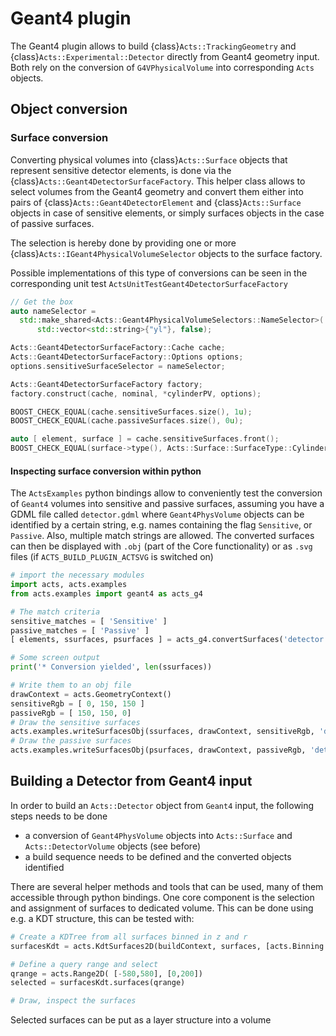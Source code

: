 # Geant4 plugin

The Geant4 plugin allows to build {class}`Acts::TrackingGeometry` and {class}`Acts::Experimental::Detector` directly from Geant4 geometry input.
Both rely on the conversion of `G4VPhysicalVolume` into corresponding `Acts` objects.

## Object conversion

### Surface conversion

Converting physical volumes into {class}`Acts::Surface` objects that represent sensitive detector elements, is done via the {class}`Acts::Geant4DetectorSurfaceFactory`.
This helper class allows to select volumes from the Geant4 geometry and convert them either into pairs of {class}`Acts::Geant4DetectorElement` and {class}`Acts::Surface` objects in case of sensitive elements, or simply surfaces objects in the case of passive surfaces.

The selection is hereby done by providing one or more {class}`Acts::IGeant4PhysicalVolumeSelector` objects to the surface factory.

Possible implementations of this type of conversions can be seen in the corresponding unit test `ActsUnitTestGeant4DetectorSurfaceFactory`

```cpp
// Get the box
auto nameSelector =
  std::make_shared<Acts::Geant4PhysicalVolumeSelectors::NameSelector>(
      std::vector<std::string>{"yl"}, false);

Acts::Geant4DetectorSurfaceFactory::Cache cache;
Acts::Geant4DetectorSurfaceFactory::Options options;
options.sensitiveSurfaceSelector = nameSelector;

Acts::Geant4DetectorSurfaceFactory factory;
factory.construct(cache, nominal, *cylinderPV, options);

BOOST_CHECK_EQUAL(cache.sensitiveSurfaces.size(), 1u);
BOOST_CHECK_EQUAL(cache.passiveSurfaces.size(), 0u);

auto [ element, surface ] = cache.sensitiveSurfaces.front();
BOOST_CHECK_EQUAL(surface->type(), Acts::Surface::SurfaceType::Cylinder);
```

#### Inspecting surface conversion within python

The `ActsExamples` python bindings allow to conveniently test the conversion of `Geant4` volumes into sensitive and passive surfaces, assuming you have a GDML file called `detector.gdml` where `Geant4PhysVolume` objects can be identified by a certain string, e.g. names containing the flag `Sensitive`, or `Passive`. Also, multiple match strings are allowed. The converted surfaces can then be displayed with `.obj` (part of the Core functionality) or as `.svg` files (if `ACTS_BUILD_PLUGIN_ACTSVG` is switched on)

```python
# import the necessary modules
import acts, acts.examples
from acts.examples import geant4 as acts_g4

# The match criteria
sensitive_matches = [ 'Sensitive' ]
passive_matches = [ 'Passive' ]
[ elements, ssurfaces, psurfaces ] = acts_g4.convertSurfaces('detector.gdml', sensitive_matches, passive_matches)

# Some screen output
print('* Conversion yielded', len(ssurfaces))

# Write them to an obj file
drawContext = acts.GeometryContext()
sensitiveRgb = [ 0, 150, 150 ]
passiveRgb = [ 150, 150, 0]
# Draw the sensitive surfaces
acts.examples.writeSurfacesObj(ssurfaces, drawContext, sensitiveRgb, 'detector-sensitives.obj')
# Draw the passive surfaces
acts.examples.writeSurfacesObj(psurfaces, drawContext, passiveRgb, 'detector-passives.obj')
```

## Building a Detector from Geant4 input

In order to build an `Acts::Detector` object from `Geant4` input, the following steps needs to be done
 * a conversion of `Geant4PhysVolume` objects into `Acts::Surface`  and `Acts::DetectorVolume` objects (see before)
 * a build sequence needs to be defined and the converted objects identified

There are several helper methods and tools that can be used, many of them accessible through python bindings. One core component is the selection and assignment of surfaces to dedicated volume. This can be done using e.g. a KDT structure, this can be tested with:

```python
# Create a KDTree from all surfaces binned in z and r
surfacesKdt = acts.KdtSurfaces2D(buildContext, surfaces, [acts.Binning.z, acts.Binning.r])

# Define a query range and select
qrange = acts.Range2D( [-580,580], [0,200])
selected = surfacesKdt.surfaces(qrange)

# Draw, inspect the surfaces
```

Selected surfaces can be put as a layer structure into a volume